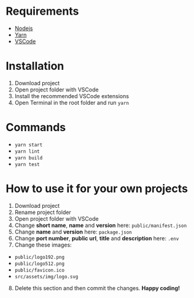 # Requirements
- [Nodejs](https://nodejs.org/en/download)
- [Yarn](https://classic.yarnpkg.com/lang/en/docs/install)
- [VSCode](https://code.visualstudio.com/download)

# Installation
1. Download project
2. Open project folder with VSCode 
3. Install the recommended VSCode extensions
4. Open Terminal in the root folder and run `yarn`

# Commands
- `yarn start`
- `yarn lint`
- `yarn build`
- `yarn test`

# How to use it for your own projects
1. Download project
2. Rename project folder
3. Open project folder with VSCode
4. Change **short name**, **name** and **version** here: `public/manifest.json`
5. Change **name** and **version** here: `package.json`
6. Change **port number**, **public url**, **title** and **description** here: `.env`
7. Change these images:
  - `public/logo192.png`
  - `public/logo512.png`
  - `public/favicon.ico`
  - `src/assets/img/logo.svg`
8. Delete this section and then commit the changes. **Happy coding!**
